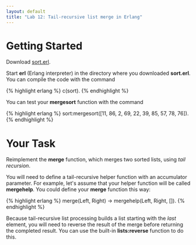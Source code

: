 ```yaml
---
layout: default
title: "Lab 12: Tail-recursive list merge in Erlang"
---
```


Getting Started
===============

Download [sort.erl](../lectures/sort.erl).

Start **erl** (Erlang interpreter) in the directory where you downloaded **sort.erl**. You can compile the code with the command

{% highlight erlang %}
c(sort).
{% endhighlight %}

You can test your **mergesort** function with the command

{% highlight erlang %}
sort:mergesort([11, 86, 2, 69, 22, 39, 85, 57, 78, 76]).
{% endhighlight %}

Your Task
=========

Reimplement the **merge** function, which merges two sorted lists, using *tail recursion*.

You will need to define a tail-recursive helper function with an accumulator parameter. For example, let's assume that your helper function will be called **mergehelp**. You could define your **merge** function this way:

{% highlight erlang %}
merge(Left, Right) -> mergehelp(Left, Right, []).
{% endhighlight %}

Because tail-recursive list processing builds a list starting with the *last* element, you will need to reverse the result of the merge before returning the completed result. You can use the built-in **lists:reverse** function to do this.
